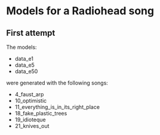 # Models for a Radiohead song

## First attempt
The models:
* data_e1
* data_e5
* data_e50

were generated with the following songs:

* 4_faust_arp
* 10_optimistic
* 11_everything_is_in_its_right_place
* 18_fake_plastic_trees
* 19_idioteque
* 21_knives_out
